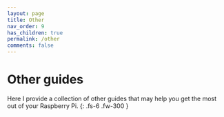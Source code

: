 ```yaml
---
layout: page
title: Other
nav_order: 9
has_children: true
permalink: /other
comments: false
---
```


# Other guides

Here I provide a collection of other guides that may help you get the most out of your Raspberry Pi.
{: .fs-6 .fw-300 }

